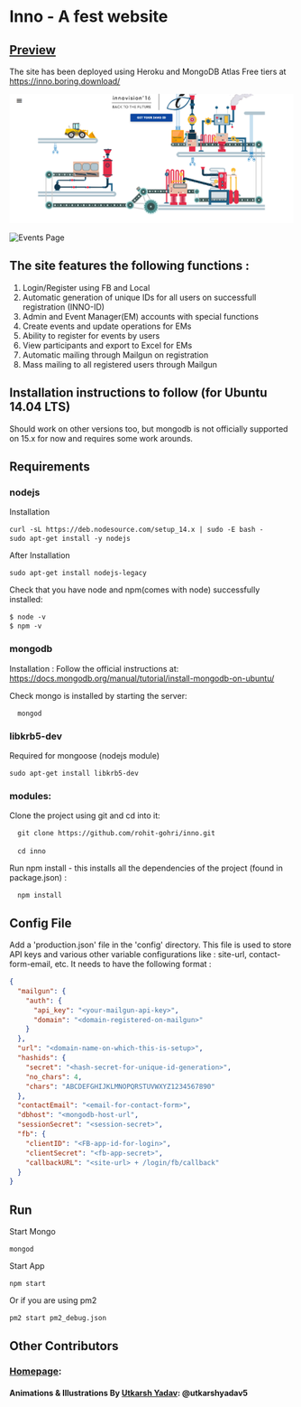 # Inno - A fest website

## [Preview](https://inno.boring.download/)

The site has been deployed using Heroku and MongoDB Atlas Free tiers at https://inno.boring.download/

[![Home Page](./temp/home_page.png)](#Homepage)

![Events Page](./temp/events.page)

## The site features the following functions :

1. Login/Register using FB and Local
2. Automatic generation of unique IDs for all users on successfull registration (INNO-ID)
3. Admin and Event Manager(EM) accounts with special functions
4. Create events and update operations for EMs
5. Ability to register for events by users
6. View participants and export to Excel for EMs
7. Automatic mailing through Mailgun on registration
8. Mass mailing to all registered users through Mailgun

## Installation instructions to follow (for Ubuntu 14.04 LTS)

Should work on other versions too, but mongodb is not officially supported on 15.x for now and requires some work arounds.

## Requirements

### nodejs

Installation

    curl -sL https://deb.nodesource.com/setup_14.x | sudo -E bash -
    sudo apt-get install -y nodejs

After Installation

    sudo apt-get install nodejs-legacy

Check that you have node and npm(comes with node) successfully installed:

    $ node -v
    $ npm -v

### mongodb

Installation :
Follow the official instructions at:
https://docs.mongodb.org/manual/tutorial/install-mongodb-on-ubuntu/

Check mongo is installed by starting the server:

      mongod

### libkrb5-dev

Required for mongoose (nodejs module)

    sudo apt-get install libkrb5-dev

### modules:

Clone the project using git and cd into it:

      git clone https://github.com/rohit-gohri/inno.git

      cd inno

Run npm install - this installs all the dependencies of the project (found in package.json) :

      npm install

## Config File

Add a 'production.json' file in the 'config' directory. This file is used to store API keys and various other variable configurations like : site-url, contact-form-email, etc.
It needs to have the following format :

```json
{
  "mailgun": {
    "auth": {
      "api_key": "<your-mailgun-api-key>",
      "domain": "<domain-registered-on-mailgun>"
    }
  },
  "url": "<domain-name-on-which-this-is-setup>",
  "hashids": {
    "secret": "<hash-secret-for-unique-id-generation>",
    "no_chars": 4,
    "chars": "ABCDEFGHIJKLMNOPQRSTUVWXYZ1234567890"
  },
  "contactEmail": "<email-for-contact-form>",
  "dbhost": "<mongodb-host-url",
  "sessionSecret": "<session-secret>",
  "fb": {
    "clientID": "<FB-app-id-for-login>",
    "clientSecret": "<fb-app-secret>",
    "callbackURL": "<site-url> + /login/fb/callback"
  }
}
```

## Run

Start Mongo

    mongod

Start App

    npm start

Or if you are using pm2

    pm2 start pm2_debug.json

## Other Contributors

### [Homepage](https://github.com/rohit-95/inno/tree/master/public/assets/robot):

#### Animations & Illustrations By [Utkarsh Yadav](https://github.com/utkarshyadav5): @utkarshyadav5
